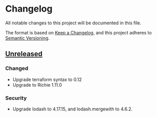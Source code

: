 # Changelog

All notable changes to this project will be documented in this file.

The format is based on [Keep a Changelog](https://keepachangelog.com/en/1.0.0/),
and this project adheres to [Semantic
Versioning](https://semver.org/spec/v2.0.0.html).

## [Unreleased]

### Changed

- Upgrade terraform syntax to 0.12
- Upgrade to Richie 1.11.0

### Security

- Upgrade lodash to 4.17.15, and lodash.mergewith to 4.6.2.

[unreleased]: https://github.com/openfun/instart-learning/master

